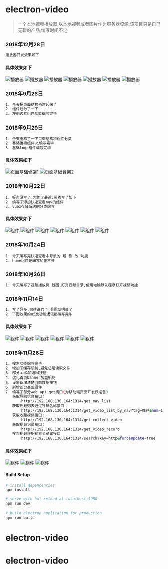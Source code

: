 # electron-video

> 一个本地视频播放器,以本地视频或者图片作为服务器资源,该项目只是自己无聊的产品,编写时间不定

### 2018年12月28日
``` bash
播放器开发效果如下
```
#### 具体效果如下
![播放器](./dist/screenshot/1.gif)
![播放器](./dist/screenshot/2.gif)
![播放器](./dist/screenshot/3.gif)
![播放器](./dist/screenshot/4.gif)
![播放器](./dist/screenshot/5.gif)
![播放器](./dist/screenshot/6.gif)
![播放器](./dist/screenshot/7.gif)

### 2018年9月28日
``` bash
1. 今天把页面结构搭建起来了
2. 组件划分了一下
3. 左侧边栏组件功能编写完毕
```

### 2018年9月29日
``` bash
1. 今天重构了一下页面结构和组件分类
2. 基础搜索组件ui编写完毕
3. 基础logo组件编写完毕
```
#### 具体效果如下
![页面基础骨架1](./dist/screenshot/1.png)
![页面基础骨架2](./dist/screenshot/2.png)

### 2018年10月22日
``` bash
1. 好久没写了,太忙了最近,带着写了如下
2. 编写了添加快速查看nav的组件
3. vuex存储系统的分类编写
```
#### 具体效果如下
![组件](./dist/screenshot/3.png)
![组件](./dist/screenshot/4.png)
![组件](./dist/screenshot/5.png)
![组件](./dist/screenshot/6.png)
![组件](./dist/screenshot/7.png)
![组件](./dist/screenshot/8.png)
![组件](./dist/screenshot/9.png)

### 2018年10月24日
``` bash
1. 今天编写完快速查看中导航的 增 删 改 功能
2. home组件逻辑写的差不多
```

### 2018年10月26日
``` bash
1. 今天编写了视频播放页 截图,打开视频目录,使用电脑默认程序打开视频功能
```

### 2018年11月14日
``` bash
1. 写了好多,懒得说的了,看图就明白了
2. 下图效果的ui及功能逻辑都编写完毕
```
#### 具体效果如下
![组件](./dist/screenshot/10.png)
![组件](./dist/screenshot/11.png)
![组件](./dist/screenshot/12.png)
![组件](./dist/screenshot/13.png)
![组件](./dist/screenshot/14.png)
![组件](./dist/screenshot/15.png)

### 2018年11月26日
``` bash
1. 搜索功能编写完毕
2. 增加了缓存机制,避免总是读取文件
3. 部分ui添加返回按钮
4. 优化首页banner加载机制
5. 设置新增清楚当前数据按钮
6. 新增部分基础组件
7. 编写了部分web api get接口(为移动端页面开发做准备)
   获取导航信息接口：
       http://192.168.130.164:1314/get_nav_list
   获取视频列表通过导航名称接口：
       http://192.168.130.164:1314/get_video_list_by_nav?tag=推荐&num=10&forceUpdate=true
   获取收藏视频接口：
       http://192.168.130.164:1314/get_collect_video
   获取视频记录接口：
       http://192.168.130.164:1314/get_video_record
   搜索视频根据搜索关键词接口
       http://192.168.130.164:1314/search?key=http&forceUpdate=true
```
#### 具体效果如下
![组件](./dist/screenshot/16.png)
![组件](./dist/screenshot/17.png)
![组件](./dist/screenshot/18.png)

#### Build Setup

``` bash
# install dependencies
npm install

# serve with hot reload at localhost:9080
npm run dev

# build electron application for production
npm run build


```
# electron-video
# electron-video
